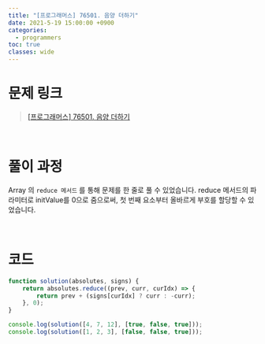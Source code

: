 ```yaml
---
title: "[프로그래머스] 76501. 음양 더하기"
date: 2021-5-19 15:00:00 +0900
categories:
  - programmers
toc: true
classes: wide
---
```


# 문제 링크

> [[프로그래머스] 76501. 음양 더하기](https://programmers.co.kr/learn/courses/30/lessons/76501)

<br>

# 풀이 과정

Array 의 `reduce 메서드` 를 통해 문제를 한 줄로 풀 수 있었습니다. reduce 메서드의 파라미터로 initValue를 0으로 줌으로써, 첫 번째 요소부터 올바르게 부호를 할당할 수 있었습니다.

<br>

# 코드

```jsx
function solution(absolutes, signs) {
    return absolutes.reduce((prev, curr, curIdx) => {
        return prev + (signs[curIdx] ? curr : -curr);
    }, 0);
}

console.log(solution([4, 7, 12], [true, false, true]));
console.log(solution([1, 2, 3], [false, false, true]));
```